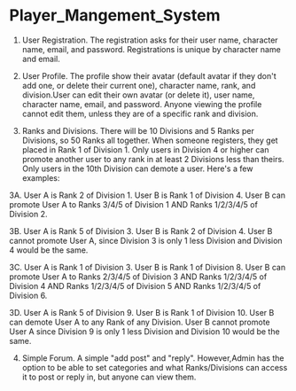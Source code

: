 # Player_Mangement_System
1. User Registration. The registration asks for their user name, character name, email, and password. Registrations is unique by character name and email.

2. User Profile. The profile show their avatar (default avatar if they don't add one, or delete their current one), character name, rank, and division.User can edit their own avatar (or delete it), user name, character name, email, and password. Anyone viewing the profile cannot edit them, unless they are of a specific rank and division.

3. Ranks and Divisions. There will be 10 Divisions and 5 Ranks per Divisions, so 50 Ranks all together. When someone registers, they get placed in Rank 1 of Division 1. Only users in Division 4 or higher can promote another user to any rank in at least 2 Divisions less than theirs. Only users in the 10th Division can demote a user. Here's a few examples:

3A. User A is Rank 2 of Division 1. User B is Rank 1 of Division 4. User B can promote User A to Ranks 3/4/5 of Division 1 AND Ranks 1/2/3/4/5 of Division 2.

3B. User A is Rank 5 of Division 3. User B is Rank 2 of Division 4. User B cannot promote User A, since Division 3 is only 1 less Division and Division 4 would be the same.

3C. User A is Rank 1 of Division 3. User B is Rank 1 of Division 8. User B can promote User A to Ranks 2/3/4/5 of Division 3 AND Ranks 1/2/3/4/5 of Division 4 AND Ranks 1/2/3/4/5 of Division 5 AND Ranks 1/2/3/4/5 of Division 6.

3D. User A is Rank 5 of Division 9. User B is Rank 1 of Division 10. User B can demote User A to any Rank of any Division. User B cannot promote User A since Division 9 is only 1 less Division and Division 10 would be the same.

4. Simple Forum. A simple "add post" and "reply". However,Admin has the option to be able to set categories and what Ranks/Divisions can access it to post or reply in, but anyone can view them.
